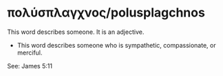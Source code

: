 # πολύσπλαγχνος/polusplagchnos
This word describes someone. It is an adjective.
* This word describes someone who is sympathetic, compassionate, or merciful.

See: James 5:11
